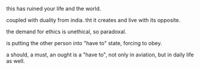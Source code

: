 this has ruined your life and the world.

coupled with duality from india. tht it creates and live with its opposite.

the demand for ethics is unethical, so paradoxal.

is putting the other person into "have to" state, forcing to obey.

a should, a must, an ought is a "have to", not only in aviation, but in daily life as well.